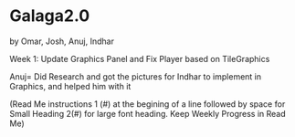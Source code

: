 # Galaga2.0
by Omar, Josh, Anuj, Indhar

Week 1: Update Graphics Panel and Fix Player based on TileGraphics

Anuj= Did Research and got the pictures for Indhar to implement in Graphics, and helped him with it

(Read Me instructions 1 (#) at the begining of a line followed by space for Small Heading 2(#) for large font heading. Keep Weekly Progress in Read Me)
